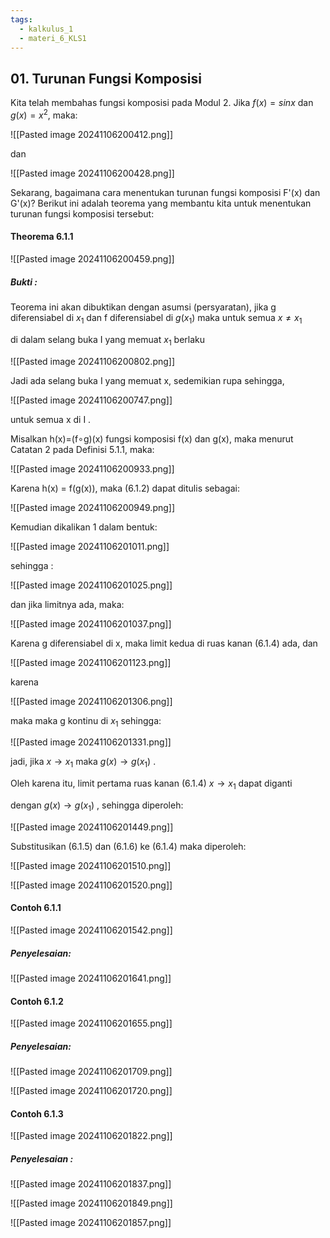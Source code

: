 ```yaml
---
tags:
  - kalkulus_1
  - materi_6_KLS1
---
```

## 01. Turunan Fungsi Komposisi

 Kita telah membahas fungsi komposisi pada Modul 2. Jika $f (x) = sin x$ dan
$g(x) = x^2$, maka:

![[Pasted image 20241106200412.png]]

dan 

![[Pasted image 20241106200428.png]]

Sekarang, bagaimana cara menentukan turunan fungsi komposisi F'(x) dan G'(x)? Berikut ini adalah teorema yang membantu kita untuk menentukan turunan fungsi komposisi tersebut:

#### Theorema 6.1.1

![[Pasted image 20241106200459.png]]

##### Bukti :

Teorema ini akan dibuktikan dengan asumsi (persyaratan), jika g diferensiabel di $x_1$ dan f diferensiabel di $g(x_1)$ maka untuk semua $x ≠ x_1$

di dalam selang buka I yang memuat $x_1$ berlaku

![[Pasted image 20241106200802.png]]

Jadi ada selang buka I yang memuat x, sedemikian rupa sehingga,

![[Pasted image 20241106200747.png]]

untuk semua x di I .

Misalkan h(x)=(f∘g)(x) fungsi komposisi f(x) dan g(x), maka menurut Catatan 2 pada Definisi 5.1.1, maka:

![[Pasted image 20241106200933.png]]

Karena h(x) = f(g(x)), maka (6.1.2) dapat ditulis sebagai:

![[Pasted image 20241106200949.png]]

Kemudian dikalikan 1 dalam bentuk:

![[Pasted image 20241106201011.png]]

sehingga :

![[Pasted image 20241106201025.png]]

dan jika limitnya ada, maka:

![[Pasted image 20241106201037.png]]

Karena g diferensiabel di x, maka limit kedua di ruas kanan (6.1.4) ada,
dan

![[Pasted image 20241106201123.png]]

karena

![[Pasted image 20241106201306.png]]

maka maka g kontinu di $x_1$ sehingga:

![[Pasted image 20241106201331.png]]

jadi, jika $x → x_1$ maka $g (x) → g(x_1)$ .

Oleh karena itu, limit pertama ruas kanan (6.1.4) $x → x_1$ dapat diganti

dengan  $g (x) → g(x_1)$  , sehingga diperoleh:

![[Pasted image 20241106201449.png]]

Substitusikan (6.1.5) dan (6.1.6) ke (6.1.4) maka diperoleh:

![[Pasted image 20241106201510.png]]

![[Pasted image 20241106201520.png]]

#### Contoh 6.1.1

![[Pasted image 20241106201542.png]]

##### Penyelesaian:

![[Pasted image 20241106201641.png]]

#### Contoh 6.1.2

![[Pasted image 20241106201655.png]]
##### Penyelesaian:

![[Pasted image 20241106201709.png]]

![[Pasted image 20241106201720.png]]

#### Contoh 6.1.3

![[Pasted image 20241106201822.png]]

##### Penyelesaian :

![[Pasted image 20241106201837.png]]

![[Pasted image 20241106201849.png]]

![[Pasted image 20241106201857.png]]


